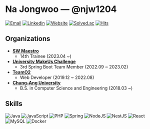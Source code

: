 # Na Jongwoo — @njw1204

[![Email](https://img.shields.io/badge/-njw1204@naver.com-d14836?style=flat&logo=Gmail&logoColor=white&link=mailto:njw1204@naver.com)](mailto:njw1204@naver.com) [![Linkedin](https://img.shields.io/badge/-njw1204-blue?style=flat&logo=Linkedin&logoColor=white&link=https://www.linkedin.com/in/njw1204/)](https://www.linkedin.com/in/njw1204/) [![Website](http://img.shields.io/badge/-njw.kr-20C997?style=flat&link=https://njw.kr&logo=internetexplorer&logoColor=white)](https://njw.kr) [![Solved.ac](http://mazassumnida.wtf/api/mini/generate_badge?boj=njw1204)](https://solved.ac/njw1204) [![Hits](https://hits.seeyoufarm.com/api/count/incr/badge.svg?url=https%3A%2F%2Fgithub.com%2Fnjw1204%2Fnjw1204&count_bg=%23AAAAAA&title_bg=%23555555&icon=github.svg&icon_color=%23FFFFFF&title=Hits)](https://github.com/njw1204/njw1204)

## Organizations

- **[SW Maestro](https://swmaestro.org/)**
  - 14th Trainee (2023.04 ~)
- **[University MakeUs Challenge](https://www.makeus.in/umc)**
  - 3rd Spring Boot Team Member (2022.09 ~ 2023.02)
- **[TeamO2](https://teamo2.kr/)**
  - Web Developer (2019.12 ~ 2022.08)
- **[Chung-Ang University](https://www.cau.ac.kr/)**
  - B.S. in Computer Science and Engineering (2018.03 ~)

## Skills

![Java](https://img.shields.io/badge/java-%23ED8B00.svg?style=for-the-badge&logo=openjdk&logoColor=white)
![JavaScript](https://img.shields.io/badge/javascript-F7DF1E?style=for-the-badge&logo=javascript&logoColor=black)
![PHP](https://img.shields.io/badge/php-%23777BB4.svg?style=for-the-badge&logo=php&logoColor=white)
![Spring](https://img.shields.io/badge/spring-%236DB33F.svg?style=for-the-badge&logo=spring&logoColor=white)
![NodeJS](https://img.shields.io/badge/node.js-6DA55F?style=for-the-badge&logo=node.js&logoColor=white)
![NestJS](https://img.shields.io/badge/nestjs-%23E0234E.svg?style=for-the-badge&logo=nestjs&logoColor=white)
![React](https://img.shields.io/badge/react-%2320232a.svg?style=for-the-badge&logo=react&logoColor=%2361DAFB)
![MySQL](https://img.shields.io/badge/MySQL-4479A1.svg?&style=for-the-badge&logo=MySQL&logoColor=white)
![Docker](https://img.shields.io/badge/docker-%230db7ed.svg?style=for-the-badge&logo=docker&logoColor=white)
